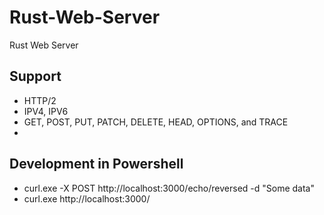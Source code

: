 # Rust-Web-Server

Rust Web Server

## Support

- HTTP/2
- IPV4, IPV6
- GET, POST, PUT, PATCH, DELETE, HEAD, OPTIONS, and TRACE
- 

## Development in Powershell

- curl.exe -X POST http://localhost:3000/echo/reversed -d "Some data"
- curl.exe http://localhost:3000/
